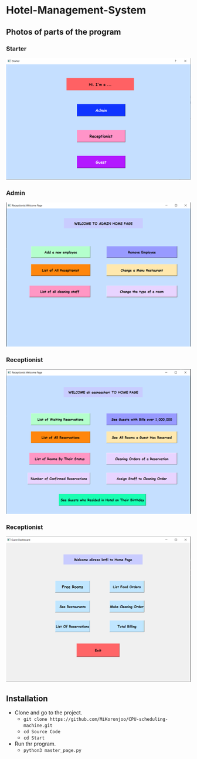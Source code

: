# Hotel-Management-System

## Photos of parts of the program

### Starter
<p align="center"> 
  <img src="Image/starter.png">
</p>

### Admin
<p align="center"> 
  <img src="Image/Admin.png">
</p>

### Receptionist
<p align="center"> 
  <img src="Image/Receptionist.png">
</p>

### Receptionist
<p align="center"> 
  <img src="Image/Guest.png">
</p>

## Installation
- Clone and go to the project.
  - `git clone https://github.com/MiKoronjoo/CPU-scheduling-machine.git`
  - `cd Source Code`
  - `cd Start`
- Run thr program.
  - `python3 master_page.py`
  
